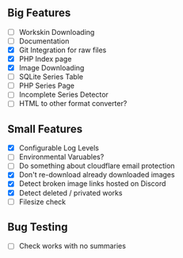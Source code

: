 ## Big Features
- [ ] Workskin Downloading
- [ ] Documentation
- [X] Git Integration for raw files
- [X] PHP Index page
- [X] Image Downloading
- [ ] SQLite Series Table
- [ ] PHP Series Page
- [ ] Incomplete Series Detector
- [ ] HTML to other format converter?

## Small Features
- [X] Configurable Log Levels
- [ ] Environmental Varuables?
- [ ] Do something about cloudflare email protection
- [X] Don't re-download already downloaded images
- [X] Detect broken image links hosted on Discord
- [X] Detect deleted / privated works
- [ ] Filesize check

## Bug Testing
- [ ] Check works with no summaries

